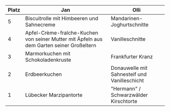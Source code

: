 Platz | Jan | Olli
------ | ------|----------
5      |Biscuitrolle mit Himbeeren und Sahnecreme|Mandarinen-Joghurtschnitte
4      |Apfel-Crème-fraîche-Kuchen von seiner Mutter mit Äpfeln aus dem Garten seiner Großeltern| Vanilleschnitte
3      |Marmorkuchen mit Schokoladenkruste| Frankfurter Kranz
2      |Erdbeerkuchen| Donauwelle mit Sahnesteif und Vanilleschicht
1      |Lübecker Marzipantorte|"Hermann" / Schwarzwälder Kirschtorte
